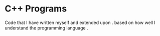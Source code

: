 C++ Programs
==========

Code that I have written myself and extended upon . based on how well I understand the programming language .
